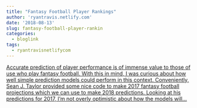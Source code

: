```yaml
---
title: "Fantasy Football Player Rankings"
author: 'ryantravis.netlify.com'
date: '2018-08-13'
slug: fantasy-football-player-rankin
categories:
  - bloglink
tags:
  - ryantravisnetlifycom
---
```


[Accurate prediction of player performance is of immense value to those of use who play fantasy football. With this in mind, I was curious about how well simple prediction models could perform in this context. Conveniently, Sean J. Taylor provided some nice code to make 2017 fantasy football projections which we can use to make 2018 predictions. Looking at his predictions for 2017, I’m not overly optimistic about how the models will...<click to read more>](http://ryantravis.netlify.com/post/fantasy-football-player-rankings/)

